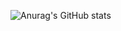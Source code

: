 ![Anurag's GitHub stats](https://github-readme-stats.vercel.app/api?username=bg-silv&hide=contribs,prs?count_private=true,show_icons=true)
